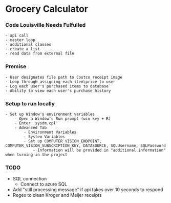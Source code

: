 ﻿# Grocery Calculator

### Code Louisville Needs Fulfulled 
	- api call 
	- master loop 
	- additional classes 
	- create a list 
	- read data from external file 

### Premise
	- User designates file path to Costco receipt image
	- Loop through assigning each item\price to user
	- Log each user's purchased items to database 
	- Ability to view each user's purchase history 

### Setup to run locally 
	- Set up Window's environment variables
		- Open a Window's Run prompt (win key + R)
		- Enter 'sysdm.cpl'
		- Advanced Tab 
			- Environment Variables 
			- System Variables 
			- Set up COMPUTER_VISION_ENDPOINT, COMPUTER_VISION_SUBSCRIPTION_KEY, DATASOURCE, SQLUsername, SQLPassword
				- Information will be provided in "additional information" when turning in the project 

### TODO
  - SQL connection
	- Connect to azure SQL 
  - Add "still processing message" if api takes over 10 seconds to respond
  - Regex to clean Kroger and Meijer receipts 
  